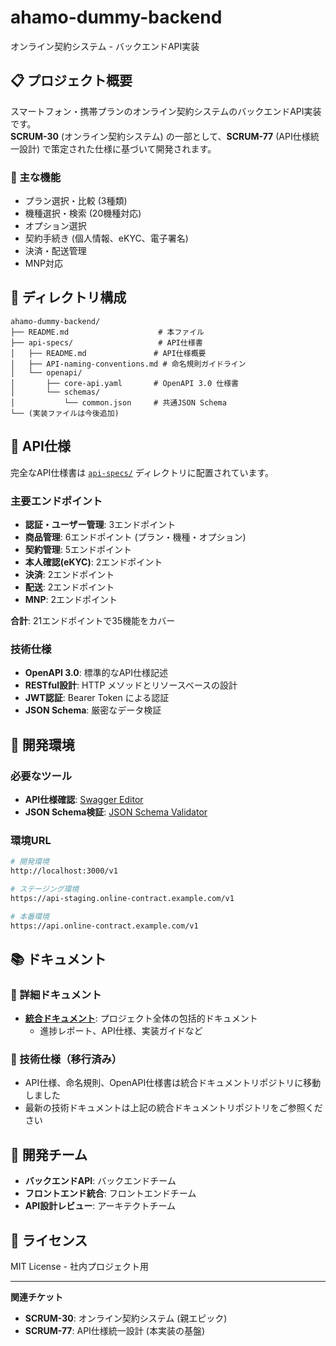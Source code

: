 # ahamo-dummy-backend

オンライン契約システム - バックエンドAPI実装

## 📋 プロジェクト概要

スマートフォン・携帯プランのオンライン契約システムのバックエンドAPI実装です。  
**SCRUM-30** (オンライン契約システム) の一部として、**SCRUM-77** (API仕様統一設計) で策定された仕様に基づいて開発されます。

### 🎯 主な機能
- プラン選択・比較 (3種類)
- 機種選択・検索 (20機種対応)
- オプション選択
- 契約手続き (個人情報、eKYC、電子署名)
- 決済・配送管理
- MNP対応

## 📁 ディレクトリ構成

```
ahamo-dummy-backend/
├── README.md                    # 本ファイル
├── api-specs/                   # API仕様書
│   ├── README.md               # API仕様概要
│   ├── API-naming-conventions.md # 命名規則ガイドライン
│   └── openapi/
│       ├── core-api.yaml       # OpenAPI 3.0 仕様書
│       └── schemas/
│           └── common.json     # 共通JSON Schema
└── (実装ファイルは今後追加)
```

## 🔧 API仕様

完全なAPI仕様書は [`api-specs/`](./api-specs/) ディレクトリに配置されています。

### 主要エンドポイント
- **認証・ユーザー管理**: 3エンドポイント
- **商品管理**: 6エンドポイント (プラン・機種・オプション)
- **契約管理**: 5エンドポイント
- **本人確認(eKYC)**: 2エンドポイント
- **決済**: 2エンドポイント
- **配送**: 2エンドポイント
- **MNP**: 2エンドポイント

**合計**: 21エンドポイントで35機能をカバー

### 技術仕様
- **OpenAPI 3.0**: 標準的なAPI仕様記述
- **RESTful設計**: HTTP メソッドとリソースベースの設計
- **JWT認証**: Bearer Token による認証
- **JSON Schema**: 厳密なデータ検証

## 🚀 開発環境

### 必要なツール
- **API仕様確認**: [Swagger Editor](https://editor.swagger.io/)
- **JSON Schema検証**: [JSON Schema Validator](https://www.jsonschemavalidator.net/)

### 環境URL
```bash
# 開発環境
http://localhost:3000/v1

# ステージング環境
https://api-staging.online-contract.example.com/v1

# 本番環境  
https://api.online-contract.example.com/v1
```

## 📚 ドキュメント

### 📖 詳細ドキュメント
- **[統合ドキュメント](https://github.com/satoshi-watanabe-0001/ahamo-dummy-document)**: プロジェクト全体の包括的ドキュメント
  - 進捗レポート、API仕様、実装ガイドなど

### 🔧 技術仕様（移行済み）
- API仕様、命名規則、OpenAPI仕様書は統合ドキュメントリポジトリに移動しました
- 最新の技術ドキュメントは上記の統合ドキュメントリポジトリをご参照ください

## 🤝 開発チーム

- **バックエンドAPI**: バックエンドチーム
- **フロントエンド統合**: フロントエンドチーム
- **API設計レビュー**: アーキテクトチーム

## 📄 ライセンス

MIT License - 社内プロジェクト用

---

**関連チケット**
- **SCRUM-30**: オンライン契約システム (親エピック)
- **SCRUM-77**: API仕様統一設計 (本実装の基盤)
